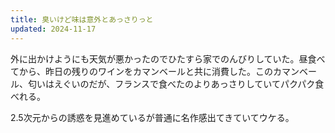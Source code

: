 ```yaml
---
title: 臭いけど味は意外とあっさりっと
updated: 2024-11-17
---
```

外に出かけようにも天気が悪かったのでひたすら家でのんびりしていた。昼食べてから、昨日の残りのワインをカマンベールと共に消費した。このカマンベール、匂いはえぐいのだが、フランスで食べたのよりあっさりしていてパクパク食べれる。

2.5次元からの誘惑を見進めているが普通に名作感出てきていてウケる。